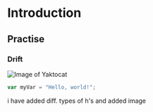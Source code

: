 # Introduction
## Practise
### Drift 




![Image of Yaktocat](https://octodex.github.com/images/yaktocat.png)




``` javascript
var myVar = "Hello, world!";
```









i have added diff. types of h's and added image 
